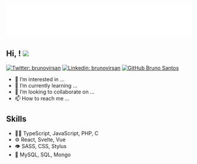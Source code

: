 <h1 style="display: inline" > <img src="https://raw.githubusercontent.com/brunovirsan/brunovirsan/master/name-style.svg" alt="Bruno Santos" />  </h1> 




<h2> Hi, ! <img class="slick-slide" src="https://media3.giphy.com/media/KzJkzjggfGN5Py6nkT/giphy.gif?cid=ecf05e478zddwn4auhpy0he00dek33a6ei3wpzie8lecayzv&rid=giphy.gif" width="25"></h2>

[![Twitter: brunovirsan](https://img.shields.io/twitter/follow/brunovirsan?style=social)](https://twitter.com/brunovirsan)
[![Linkedin: brunovirsan](https://img.shields.io/badge/-brunovirsan-blue?style=flat-square&logo=Linkedin&logoColor=white&link=https://www.linkedin.com/in/brunovirsan/)](https://www.linkedin.com/in/brunovirsan/)
[![GitHub Bruno Santos](https://img.shields.io/github/followers/brunovirsan?style=social)](https://github.com/brunovirsan)



- 👀 I’m interested in ...
- 🌱 I’m currently learning ...
- 💞️ I’m looking to collaborate on ...
- 📫 How to reach me ...

## Skills
  - 👨‍💻 TypeScript, JavaScript, PHP, C
  - ⚙️ React, Svelte, Vue
  - 👁️ SASS, CSS, Stylus
  - 💽 MySQL, SQL, Mongo
  


<!---
brunovirsan/brunovirsan is a ✨ special ✨ repository because its `README.md` (this file) appears on your GitHub profile.
You can click the Preview link to take a look at your changes.
--->
